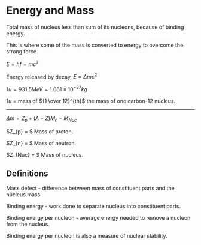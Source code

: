 # Energy and Mass

Total mass of nucleus less than sum of its nucleons, because of binding energy.

This is where some of the mass is converted to energy to overcome the strong force.

$E = hf = mc^2$

Energy released by decay, $E = \Delta mc^2$

$1u = 931.5 MeV = 1.661 \times 10^{-27} kg$

$1u$ = mass of ${1 \over 12}^{th}$ the mass of one carbon-12 nucleus.


---

$\Delta m = Z_{p} + (A-Z)M_n - M_{Nuc}$

$Z_{p} = $ Mass of proton.

$Z_{n} = $ Mass of neutron.

$Z_{Nuc} = $ Mass of nucleus.

## Definitions

Mass defect - difference between mass of constituent parts and the nucleus mass.

Binding energy - work done to separate nucleus into constituent parts.

Binding energy per nucleon - average energy needed to remove a nucleon from the nucleus.

Binding energy per nucleon is also a measure of nuclear stability.